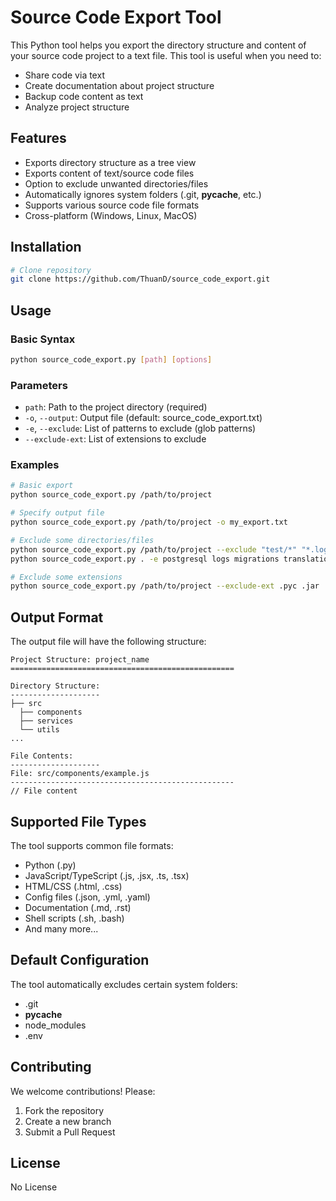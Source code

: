 # Source Code Export Tool

This Python tool helps you export the directory structure and content of your source code project to a text file. This tool is useful when you need to:

- Share code via text
- Create documentation about project structure
- Backup code content as text
- Analyze project structure

## Features

- Exports directory structure as a tree view
- Exports content of text/source code files
- Option to exclude unwanted directories/files
- Automatically ignores system folders (.git, __pycache__, etc.)
- Supports various source code file formats
- Cross-platform (Windows, Linux, MacOS)

## Installation

```bash
# Clone repository
git clone https://github.com/ThuanD/source_code_export.git
```

## Usage

### Basic Syntax

```bash
python source_code_export.py [path] [options]
```

### Parameters

- `path`: Path to the project directory (required)
- `-o`, `--output`: Output file (default: source_code_export.txt)
- `-e`, `--exclude`: List of patterns to exclude (glob patterns)
- `--exclude-ext`: List of extensions to exclude

### Examples

```bash
# Basic export
python source_code_export.py /path/to/project

# Specify output file
python source_code_export.py /path/to/project -o my_export.txt

# Exclude some directories/files
python source_code_export.py /path/to/project --exclude "test/*" "*.log"
python source_code_export.py . -e postgresql logs migrations translations

# Exclude some extensions
python source_code_export.py /path/to/project --exclude-ext .pyc .jar
```

## Output Format

The output file will have the following structure:

```
Project Structure: project_name
==================================================

Directory Structure:
--------------------
├── src
  ├── components
  ├── services
  └── utils
...

File Contents:
--------------------
File: src/components/example.js
--------------------------------------------------
// File content
```

## Supported File Types

The tool supports common file formats:

- Python (.py)
- JavaScript/TypeScript (.js, .jsx, .ts, .tsx)
- HTML/CSS (.html, .css)
- Config files (.json, .yml, .yaml)
- Documentation (.md, .rst)
- Shell scripts (.sh, .bash)
- And many more...

## Default Configuration

The tool automatically excludes certain system folders:

- .git
- __pycache__
- node_modules
- .env

## Contributing

We welcome contributions! Please:

1. Fork the repository
2. Create a new branch
3. Submit a Pull Request

## License

No License
